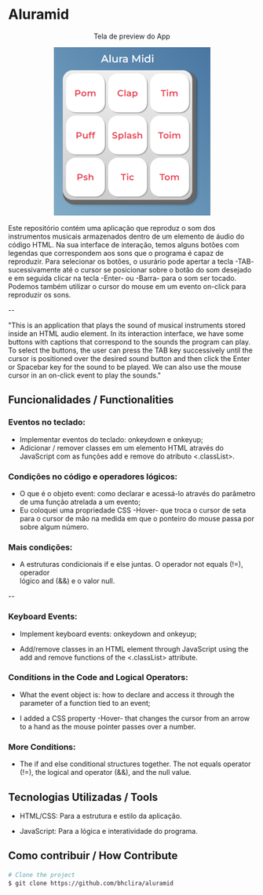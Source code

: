 # Aluramid

<div style="text-align: center;">
<p>Tela de preview do App</p>

![Preview](/images/preview.png)

</div>

Este repositório contém uma aplicação que reproduz o som dos instrumentos musicais armazenados dentro de um elemento de áudio do código HTML. Na sua interface de interação, temos alguns botões com legendas que correspondem aos sons que o programa é capaz de reproduzir. Para selecionar os botões, o usurário pode apertar a tecla -TAB- sucessivamente até o cursor se posicionar sobre o botão do som desejado e em seguida clicar na tecla -Enter- ou -Barra- para o som ser tocado. Podemos também utilizar o cursor do mouse em um evento on-click para reproduzir os sons.

--

"This is an application that plays the sound of musical instruments stored inside an HTML audio element. In its interaction interface, we have some buttons with captions that correspond to the sounds the program can play. To select the buttons, the user can press the TAB key successively until the cursor is positioned over the desired sound button and then click the Enter or Spacebar key for the sound to be played. We can also use the mouse cursor in an on-click event to play the sounds."

## Funcionalidades / Functionalities

### Eventos no teclado: 
- Implementar eventos do teclado: onkeydown e onkeyup; 
- Adicionar / remover classes em um elemento HTML através do JavaScript com as funções add e remove do atributo <.classList>.

### Condições no código e operadores lógicos:
- O que é o objeto event: como declarar e acessá-lo através do parâmetro de uma função atrelada a um evento;  
- Eu coloquei uma propriedade CSS -Hover- que troca o cursor de seta para o cursor de mão na medida em que o ponteiro do mouse passa por sobre algum número.

### Mais condições:
- A estruturas condicionais if e else juntas. O operador not equals (!=), operador  
lógico and (&&) e o valor null.

--

### Keyboard Events:
- Implement keyboard events: onkeydown and onkeyup;

- Add/remove classes in an HTML element through JavaScript using the add and remove functions of the <.classList> attribute.

### Conditions in the Code and Logical Operators:
- What the event object is: how to declare and access it through the parameter of a function tied to an event;

- I added a CSS property -Hover- that changes the cursor from an arrow to a hand as the mouse pointer passes over a number.

### More Conditions:
- The if and else conditional structures together. The not equals operator (!=), the logical and operator (&&), and the null value.

## Tecnologias Utilizadas / Tools
- HTML/CSS: Para a estrutura e estilo da aplicação.

- JavaScript: Para a lógica e interatividade do programa.

## Como contribuir / How Contribute

```bash
# Clone the project
$ git clone https://github.com/bhclira/aluramid
```